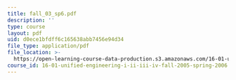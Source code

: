 ```yaml
---
title: fall_03_sp6.pdf
description: ''
type: course
layout: pdf
uid: d0ece1bfdff6c165638abb7456e94d34
file_type: application/pdf
file_location: >-
  https://open-learning-course-data-production.s3.amazonaws.com/16-01-unified-engineering-i-ii-iii-iv-fall-2005-spring-2006/d0ece1bfdff6c165638abb7456e94d34_fall_03_sp6.pdf
course_id: 16-01-unified-engineering-i-ii-iii-iv-fall-2005-spring-2006
---
```

